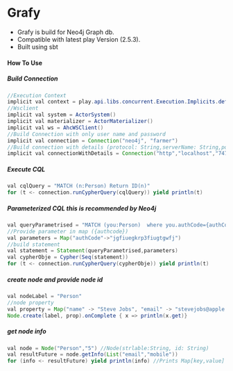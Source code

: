 # Grafy

* Grafy is build for Neo4j Graph db.
* Compatible with latest play Version (2.5.3).
* Built using sbt

#### How To Use
##### Build Connection
```java
//Execution Context
implicit val context = play.api.libs.concurrent.Execution.Implicits.defaultContext
//Wsclient
implicit val system = ActorSystem()
implicit val materializer = ActorMaterializer()
implicit val ws = AhcWSClient()
//Build Connection with only user name and password
implicit val connection = Connection("neo4j", "farmer")
//Build connection with details (protocol: String,serverName: String,port:String,userName: String,password: String)
implicit val connectionWithDetails = Connection("http","localhost","7474","neo4j","farmer")
```
##### Execute CQL 
```java 
val cqlQuery = "MATCH (n:Person) Return ID(n)"
for (t <- connection.runCypherQuery(cqlQuery)) yield println(t)
```
##### Parameterized CQL  this is recommended by Neo4j
```java 
val queryParametrised = "MATCH (you:Person)  where you.authCode={authCode} RETURN you"
//Provide parameter in map ({authcode})
val parameters = Map("authCode"->"jgfiuegkrp3fiugtgwfj")
//build statement
val statement = Statement(queryParametrised,parameters)
val cypherObje = Cypher(Seq(statement))
for (t <- connection.runCypherQuery(cypherObje)) yield println(t)
```
##### create node and provide node id
```java
val nodeLabel = "Person"
//node property
val property = Map("name" -> "Steve Jobs", "email" -> "stevejobs@apple.com", "mobile" -> "9403586847")
Node.create(label, prop).onComplete { x => println(x.get)}   
```
##### get node info
```java
val node = Node("Person","5") //Node(strlable:String, id: String)
val resultFuture = node.getInfo(List("email","mobile"))
for (info <- resultFuture) yield println(info) //Prints Map[key,value]
```
